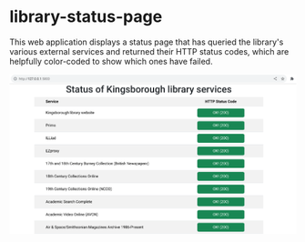 # library-status-page

This web application displays a status page that has queried the library's various external services and returned their HTTP status codes, which are helpfully color-coded to show which ones have failed.

![Screenshot of the application](img/status-page.png)
